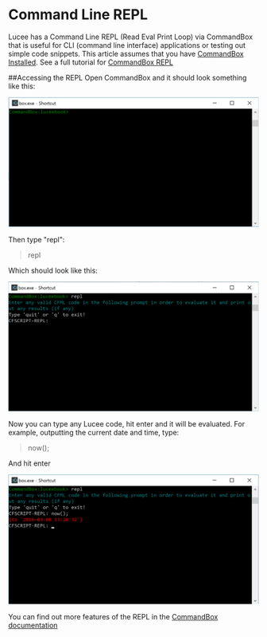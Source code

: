 # Command Line REPL

Lucee has a Command Line REPL (Read Eval Print Loop) via CommandBox that is useful for CLI (command line interface) applications or testing out simple code snippets. This article assumes that you have [CommandBox Installed](https://rorylaitila.gitbooks.io/lucee/content/lucee_server.html). See a full tutorial for [CommandBox REPL](https://ortus.gitbooks.io/commandbox-documentation/content/usage/repl.html)

##Accessing the REPL
Open CommandBox and it should look something like this:

![](commandbox_repl_1.png)

Then type "repl":

>repl

Which should look like this:

![](commandbox_repl_2.png)

Now you can type any Lucee code, hit enter and it will be evaluated. For example, outputting the current date and time, type:

>now();

And hit enter

![](commandbox_repl_3.png)

You can find out more features of the REPL in the [CommandBox documentation](https://ortus.gitbooks.io/commandbox-documentation/content/usage/repl.html)


